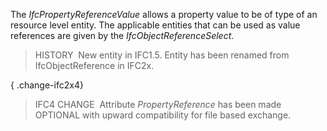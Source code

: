 ﻿The _IfcPropertyReferenceValue_ allows a property value to be of type of an resource level entity. The applicable entities that can be used as value references are given by the _IfcObjectReferenceSelect_.

> HISTORY&nbsp; New entity in IFC1.5. Entity has been renamed from IfcObjectReference in IFC2x.

{ .change-ifc2x4}
> IFC4 CHANGE&nbsp; Attribute _PropertyReference_ has been made OPTIONAL with upward compatibility for file based exchange.